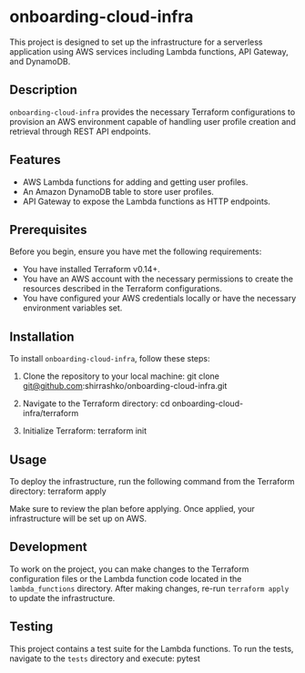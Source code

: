 # onboarding-cloud-infra

This project is designed to set up the infrastructure for a serverless application using AWS services including Lambda functions, API Gateway, and DynamoDB.

## Description

`onboarding-cloud-infra` provides the necessary Terraform configurations to provision an AWS environment capable of handling user profile creation and retrieval through REST API endpoints.

## Features

- AWS Lambda functions for adding and getting user profiles.
- An Amazon DynamoDB table to store user profiles.
- API Gateway to expose the Lambda functions as HTTP endpoints.

## Prerequisites

Before you begin, ensure you have met the following requirements:

- You have installed Terraform v0.14+.
- You have an AWS account with the necessary permissions to create the resources described in the Terraform configurations.
- You have configured your AWS credentials locally or have the necessary environment variables set.

## Installation

To install `onboarding-cloud-infra`, follow these steps:

1. Clone the repository to your local machine: git clone git@github.com:shirrashko/onboarding-cloud-infra.git

2. Navigate to the Terraform directory: cd onboarding-cloud-infra/terraform

3. Initialize Terraform: terraform init


## Usage

To deploy the infrastructure, run the following command from the Terraform directory: terraform apply

Make sure to review the plan before applying. Once applied, your infrastructure will be set up on AWS.

## Development

To work on the project, you can make changes to the Terraform configuration files or the Lambda function code located in the `lambda_functions` directory. After making changes, re-run `terraform apply` to update the infrastructure.

## Testing

This project contains a test suite for the Lambda functions. To run the tests, navigate to the `tests` directory and execute: pytest
